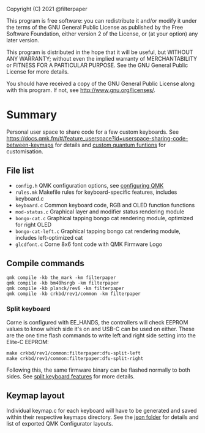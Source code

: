 Copyright (C) 2021 @filterpaper

This program is free software: you can redistribute it and/or modify
it under the terms of the GNU General Public License as published by
the Free Software Foundation, either version 2 of the License, or
(at your option) any later version.

This program is distributed in the hope that it will be useful,
but WITHOUT ANY WARRANTY; without even the implied warranty of
MERCHANTABILITY or FITNESS FOR A PARTICULAR PURPOSE.  See the
GNU General Public License for more details.

You should have received a copy of the GNU General Public License
along with this program.  If not, see <http://www.gnu.org/licenses/>.

# Summary

Personal user space to share code for a few custom keyboards. See https://docs.qmk.fm/#/feature_userspace?id=userspace-sharing-code-between-keymaps for details and [custom quantum funtions](../../docs/custom_quantum_functions.md) for customisation.
## File list
* `config.h`	QMK configuration options, see [configuring QMK](../../docs/config_options.md)
* `rules.mk`	Makefile rules for keyboard-specific features, includes keyboard.c
* `keyboard.c`	Common keyboard code, RGB and OLED function functions
* `mod-status.c`	Graphical layer and modifier status rendering module
* `bongo-cat.c`		Graphical tapping bongo cat rendering module, optimized for right OLED
* `bongo-cat-left.c`		Graphical tapping bongo cat rendering module, includes left-optimized cat
* `glcdfont.c`		Corne 8x6 font code with QMK Firmware Logo

## Compile commands
```
qmk compile -kb the_mark -km filterpaper
qmk compile -kb bm40hsrgb -km filterpaper
qmk compile -kb planck/rev6 -km filterpaper
qmk compile -kb crkbd/rev1/common -km filterpaper
```

### Split keyboard
Corne is configured with EE_HANDS, the controllers will check EEPROM values to know which side it's on and USB-C can be used on either.
These are the one time flash commands to write left and right side setting into the Elite-C EEPROM:
```
make crkbd/rev1/common:filterpaper:dfu-split-left
make crkbd/rev1/common:filterpaper:dfu-split-right
```
Following this, the same firmware binary can be flashed normally to both sides. See [split keyboard features](../../docs/feature_split_keyboard.md) for more details.

## Keymap layout

Individual keymap.c for each keyboard will have to be generated and saved within their respective keymaps directory. See 
the [json folder](json/) for details and list of exported QMK Configurator layouts.
